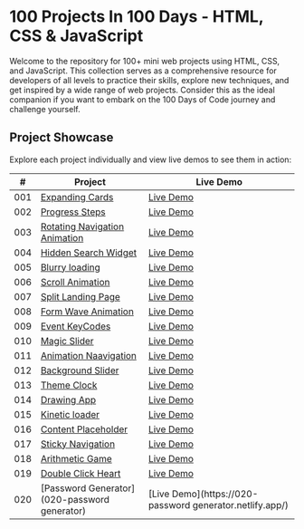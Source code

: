 # 100 Projects In 100 Days - HTML, CSS & JavaScript

Welcome to the repository for 100+ mini web projects using HTML, CSS, and JavaScript. This collection serves as a comprehensive resource for developers of all levels to practice their skills, explore new techniques, and get inspired by a wide range of web projects. Consider this as the ideal companion if you want to embark on the 100 Days of Code journey and challenge yourself.



## Project Showcase

Explore each project individually and view live demos to see them in action:

|  #  | Project                                                                | Live Demo                                                |
| :-: | ---------------------------------------------------------------------- | -------------------------------------------------------- |
| 001 | [Expanding Cards](001-expanding-cards)                               | [Live Demo](https://001-expanding-cards.netlify.app/)  |
| 002 | [Progress Steps](002-progress-steps)                                 | [Live Demo](https://002-progress-steps.netlify.app/)  |
| 003 | [Rotating Navigation Animation](003-rotating-navigation)             | [Live Demo](https://003-rotating-navigation.netlify.app/)  |
| 004 | [Hidden Search Widget](004-hidden-search-widget)                   | [Live Demo](https://004-hidden-search-widget.netlify.app/)  |
| 005 | [Blurry loading](005-blurry-loading)                   | [Live Demo](https://005-blurry-loading.netlify.app/)  |
| 006 | [Scroll Animation](006-scroll-animation)                   | [Live Demo](https://006-scroll-animation.netlify.app/)  |
| 007 | [Split Landing Page](007-split-landing-page)                   | [Live Demo](https://007-split-landing-page.netlify.app/)  |
| 008 | [Form Wave Animation](008-form-wave-animation)                   | [Live Demo](https://008-form-wave-animation.netlify.app/)  |
| 009 | [Event KeyCodes](009-event-KeyCodes)                   | [Live Demo](https://009-event-keycodes.netlify.app/)  |
| 010 | [Magic Slider](010-Magic-Slider)                   | [Live Demo](https://010-magic-slider.netlify.app/)  |
| 011 | [Animation Naavigation](011-animation-navigation)                   | [Live Demo](https://010-magic-slider.netlify.app/)  |
| 012 | [Background Slider](012-background-slider)                   | [Live Demo](https://012-background-slider.netlify.app/)  |
| 013 | [Theme Clock](013-theme-clock)                   | [Live Demo](https://013-theme-clock.netlify.app/)  |
| 014 | [Drawing App](014-drawing-app)                   | [Live Demo](https://014-drawing-app.netlify.app/)  |
| 015 | [Kinetic loader](015-kinetic-loader)                   | [Live Demo](https://015-kinetic-loader.netlify.app/)  |
| 016 | [Content Placeholder](016-content-placeholder)                   | [Live Demo](https://016-content-placeholder.netlify.app/)  |
| 017 | [Sticky Navigation](017-sticky-navigation)                   | [Live Demo](https://017-sticky-navigation.netlify.app/)  |
| 018 | [Arithmetic Game](018-arithmetic-game)                   | [Live Demo](https://018-arithmetic-game.netlify.app/)  |
| 019 | [Double Click Heart](019-double-click-heart)                   | [Live Demo](https://019-double-click-heart.netlify.app/)  |
| 020 | [Password Generator](020-password generator)                   | [Live Demo](https://020-password generator.netlify.app/)  |




